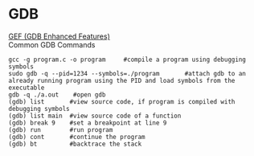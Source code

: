 # GDB    
[GEF (GDB Enhanced Features)](https://github.com/hugsy/gef)    
Common GDB Commands   
```
gcc -g program.c -o program     #compile a program using debugging symbols    
sudo gdb -q --pid=1234 --symbols=./program       #attach gdb to an already running program using the PID and load symbols from the executable      
gdb -q ./a.out    #open gdb   
(gdb) list       #view source code, if program is compiled with debugging symbols  
(gdb) list main  #view source code of a function  
(gdb) break 9    #set a breakpoint at line 9   
(gdb) run        #run program   
(gdb) cont       #continue the program   
(gdb) bt         #backtrace the stack   
```

